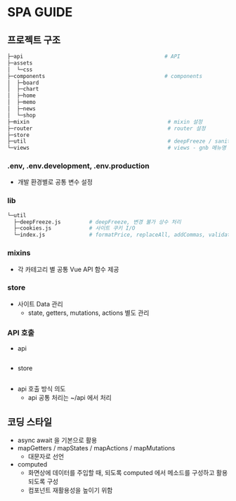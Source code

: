 # SPA GUIDE

## 프로젝트 구조
```bash
├─api                                             # API
├─assets
│  └─css
├─components                                      # components
│  ├─board
│  ├─chart
│  ├─home
│  ├─memo
│  ├─news
│  └─shop
├─mixin                                            # mixin 설정
├─router                                           # router 설정
├─store
├─util                                             # deepFreeze / sanitize 구성
└─views                                            # views - gnb 메뉴명 기준 구성
```

### .env, .env.development, .env.production
- 개발 환경별로 공통 변수 설정

### lib
```bash
└─util
  ├─deepFreeze.js         # deepFreeze, 변경 불가 상수 처리
  ├─cookies.js            # 사이트 쿠키 I/O
  └─index.js              # formatPrice, replaceAll, addCommas, validateEmail
```

### mixins
- 각 카테고리 별 공통 Vue API 함수 제공


### store
- 사이트 Data 관리
  - state, getters, mutations, actions 별도 관리

### API 호출
- api
  ```javascript
  ```
- store
  ```javascript
  ```
- api 호출 방식 의도
  - api 공통 처리는 ~/api 에서 처리


## 코딩 스타일
- async await 을 기본으로 활용
- mapGetters / mapStates / mapActions / mapMutations
  - 대문자로 선언
- computed
  - 화면상에 데이터를 주입할 때, 되도록 computed 에서 메소드를 구성하고 활용되도록 구성
  - 컴포넌트 재활용성을 높이기 위함

